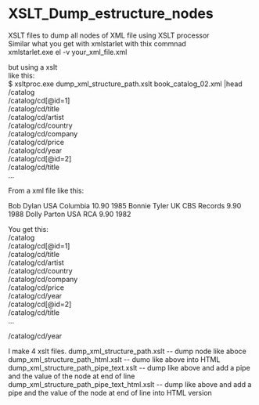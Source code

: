 # XSLT_Dump_estructure_nodes  
XSLT files to dump all nodes of XML file using XSLT processor  
Similar what you get with xmlstarlet with thix commnad  
 xmlstarlet.exe el -v your_xml_file.xml   
  
  
but using a xslt   
like this:  
$ xsltproc.exe dump_xml_structure_path.xslt book_catalog_02.xml |head  
/catalog  
/catalog/cd[@id=1]  
/catalog/cd/title  
/catalog/cd/artist  
/catalog/cd/country  
/catalog/cd/company  
/catalog/cd/price  
/catalog/cd/year  
/catalog/cd[@id=2]  
/catalog/cd/title  
...  
  
    
    
    
From a xml file like this:  
    
<?xml version="1.0" encoding="UTF-8"?>  
<catalog>  
  <cd id='1'>  
    <title>Empire Burlesque</title>  
    <artist>Bob Dylan</artist>  
    <country>USA</country>  
    <company>Columbia</company>  
    <price>10.90</price>  
    <year>1985</year>  
  </cd>  
  <cd id='2'>  
    <title>Hide your heart</title>  
    <artist>Bonnie Tyler</artist>  
    <country>UK</country>  
    <company>CBS Records</company>  
    <price>9.90</price>  
    <year>1988</year>  
  </cd>  
  <cd>  
    <title>Greatest Hits</title>  
    <artist>Dolly Parton</artist>  
    <country>USA</country>  
    <company>RCA</company>  
    <price>9.90</price>  
    <year>1982</year>  
  </cd>  
</catalog>  
    
You get this:  
/catalog  
/catalog/cd[@id=1]  
/catalog/cd/title  
/catalog/cd/artist  
/catalog/cd/country  
/catalog/cd/company  
/catalog/cd/price  
/catalog/cd/year  
/catalog/cd[@id=2]  
/catalog/cd/title  
...  
    
/catalog/cd/year 
  
  
  
  
I make 4 xslt files.
dump_xml_structure_path.xslt   -- dump node like aboce
dump_xml_structure_path_html.xslt  -- dumo like above into HTML
dump_xml_structure_path_pipe_text.xslt -- dump like above and add a pipe and the value of the node at end of line
dump_xml_structure_path_pipe_text_html.xslt -- dump like above and add a pipe and the value of the node at end of line into HTML version
